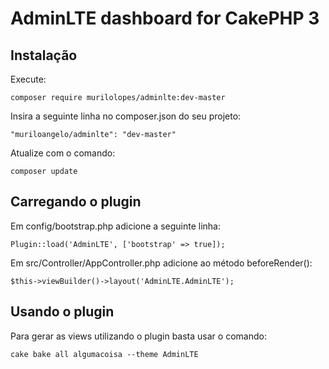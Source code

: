 # AdminLTE dashboard for CakePHP 3

## Instalação

Execute: 
```
composer require murilolopes/adminlte:dev-master
```
Insira a seguinte linha no composer.json do seu projeto:

```
"muriloangelo/adminlte": "dev-master"
```

Atualize com o comando: 

```
composer update
```

## Carregando o plugin

Em config/bootstrap.php adicione a seguinte linha:

```
Plugin::load('AdminLTE', ['bootstrap' => true]);
```

Em src/Controller/AppController.php adicione ao método beforeRender():

```
$this->viewBuilder()->layout('AdminLTE.AdminLTE');
```

## Usando o plugin

Para gerar as views utilizando o plugin basta usar o comando:

```
cake bake all algumacoisa --theme AdminLTE
```

